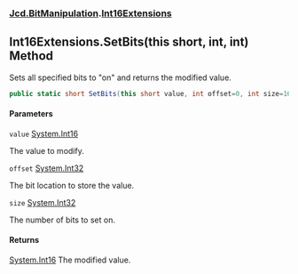 ### [Jcd.BitManipulation](Jcd.BitManipulation.md 'Jcd.BitManipulation').[Int16Extensions](Jcd.BitManipulation.Int16Extensions.md 'Jcd.BitManipulation.Int16Extensions')

## Int16Extensions.SetBits(this short, int, int) Method

Sets all specified bits to "on" and returns the modified value.

```csharp
public static short SetBits(this short value, int offset=0, int size=16);
```
#### Parameters

<a name='Jcd.BitManipulation.Int16Extensions.SetBits(thisshort,int,int).value'></a>

`value` [System.Int16](https://docs.microsoft.com/en-us/dotnet/api/System.Int16 'System.Int16')

The value to modify.

<a name='Jcd.BitManipulation.Int16Extensions.SetBits(thisshort,int,int).offset'></a>

`offset` [System.Int32](https://docs.microsoft.com/en-us/dotnet/api/System.Int32 'System.Int32')

The bit location to store the value.

<a name='Jcd.BitManipulation.Int16Extensions.SetBits(thisshort,int,int).size'></a>

`size` [System.Int32](https://docs.microsoft.com/en-us/dotnet/api/System.Int32 'System.Int32')

The number of bits to set on.

#### Returns
[System.Int16](https://docs.microsoft.com/en-us/dotnet/api/System.Int16 'System.Int16')
The modified value.